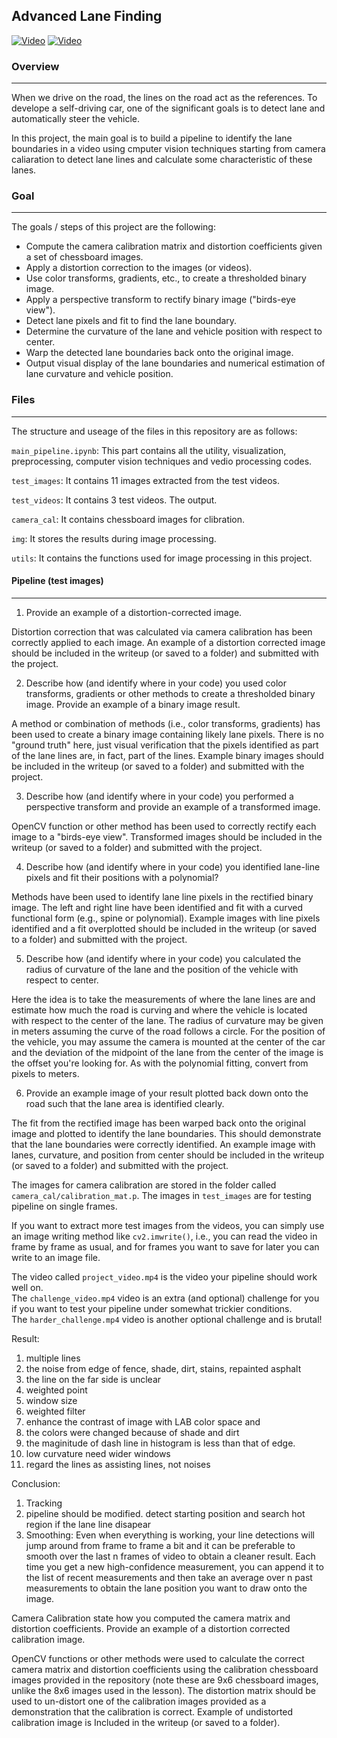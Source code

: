 ## Advanced Lane Finding

[![Video](./imgs/bird_view_project_video.gif)](#)
[![Video](./imgs/perspective_view_project_video.gif)](#)

[//]: # (Image References)

[image1]: ./imgs/pipeline.png "pipeline"
[image2]: ./imgs/warped_straight_lines.jpg "warped straight lines"
[image3]: ./imgs/origin_test_images.png "origin test images"
[image4]: ./imgs/undistorted_test_images.png "undistorted test images"
[image5]: ./imgs/perspective_transform_test_images.png "perspective transform test images"
[image6]: ./imgs/Contrast_Enhancement_test_images.png "Contrast enhanced test images"
[image7]: ./imgs/Gradient_threshold_test_images.png "Gradient threshold"
[image8]: ./imgs/Gradient_Magnitude_threshold_test_images.png "Gradient Magnitude threshold"
[image9]: ./imgs/Gradient_Direction_test_images.png "Gradient Direction threshold"
[image10]: ./imgs/HLS_threshold_test_images.png "HLS threshold"
[image11]: ./imgs/HSV_threshold_test_images.png "HSV threshold"
[image12]: ./imgs/RGB_threshold_test_images.png "RGB threshold"
[image13]: ./imgs/filters_overview_test_images.png "filters overview"
[image14]: ./imgs/histogram_peak_detection_test_images.png "histogram peak detection test images"
[image15]: ./imgs/fit_lane_with_sliding_window.png "fit lane with sliding window"
[image16]: ./imgs/sliding_window_test_images.png "sliding window"
[image17]: ./imgs/color_fit_lines.jpg "color fit lines"
[image18]: ./imgs/draw_lanes_bird_view_test_images.png "draw lanes from bird view"
[image19]: ./imgs/draw_lanes_perspective_view_test_images.png "draw lanes from perspective view"
[image20]: ./imgs/bird_view_project_video.gif "bird view project video"
[image21]: ./imgs/perspective_view_project_video.gif "perspective view project video"

### Overview
---------------
When we drive on the road, the lines on the road act as the references. To develope a self-driving car, one of the significant goals is to detect lane and automatically steer the vehicle.

In this project, the main goal is to build a pipeline to identify the lane boundaries in a video using cmputer vision techniques starting from camera caliaration to detect lane lines and calculate some characteristic of these lanes.

### Goal
---------------
The goals / steps of this project are the following:

* Compute the camera calibration matrix and distortion coefficients given a set of chessboard images.
* Apply a distortion correction to the images (or videos).
* Use color transforms, gradients, etc., to create a thresholded binary image.
* Apply a perspective transform to rectify binary image ("birds-eye view").
* Detect lane pixels and fit to find the lane boundary.
* Determine the curvature of the lane and vehicle position with respect to center.
* Warp the detected lane boundaries back onto the original image.
* Output visual display of the lane boundaries and numerical estimation of lane curvature and vehicle position.

### Files
---------------

The structure and useage of the files in this repository are as follows:

`main_pipeline.ipynb`: This part contains all the utility, visualization, preprocessing, computer vision techniques and vedio processing codes.

`test_images`: It contains 11 images extracted from the test videos.

`test_videos`: It contains 3 test videos. The output.

`camera_cal`: It contains chessboard images for clibration.

`img`: It stores the results during image processing.

`utils`: It contains the functions used for image processing in this project.

#### Pipeline (test images)
------------------
1. Provide an example of a distortion-corrected image.

Distortion correction that was calculated via camera calibration has been correctly applied to each image. An example of a distortion corrected image should be included in the writeup (or saved to a folder) and submitted with the project.


2. Describe how (and identify where in your code) you used color transforms, gradients or other methods to create a thresholded binary image. Provide an example of a binary image result.

A method or combination of methods (i.e., color transforms, gradients) has been used to create a binary image containing likely lane pixels. There is no "ground truth" here, just visual verification that the pixels identified as part of the lane lines are, in fact, part of the lines. Example binary images should be included in the writeup (or saved to a folder) and submitted with the project.

3. Describe how (and identify where in your code) you performed a perspective transform and provide an example of a transformed image.

OpenCV function or other method has been used to correctly rectify each image to a "birds-eye view". Transformed images should be included in the writeup (or saved to a folder) and submitted with the project.

4. Describe how (and identify where in your code) you identified lane-line pixels and fit their positions with a polynomial?

Methods have been used to identify lane line pixels in the rectified binary image. The left and right line have been identified and fit with a curved functional form (e.g., spine or polynomial). Example images with line pixels identified and a fit overplotted should be included in the writeup (or saved to a folder) and submitted with the project.

5. Describe how (and identify where in your code) you calculated the radius of curvature of the lane and the position of the vehicle with respect to center.

Here the idea is to take the measurements of where the lane lines are and estimate how much the road is curving and where the vehicle is located with respect to the center of the lane. The radius of curvature may be given in meters assuming the curve of the road follows a circle. For the position of the vehicle, you may assume the camera is mounted at the center of the car and the deviation of the midpoint of the lane from the center of the image is the offset you're looking for. As with the polynomial fitting, convert from pixels to meters.

6. Provide an example image of your result plotted back down onto the road such that the lane area is identified clearly.

The fit from the rectified image has been warped back onto the original image and plotted to identify the lane boundaries. This should demonstrate that the lane boundaries were correctly identified. An example image with lanes, curvature, and position from center should be included in the writeup (or saved to a folder) and submitted with the project.



The images for camera calibration are stored in the folder called `camera_cal/calibration_mat.p`. The images in `test_images` are for testing pipeline on single frames.  

If you want to extract more test images from the videos, you can simply use an image writing method like `cv2.imwrite()`, i.e., you can read the video in frame by frame as usual, and for frames you want to save for later you can write to an image file.  

The video called `project_video.mp4` is the video your pipeline should work well on.  
The `challenge_video.mp4` video is an extra (and optional) challenge for you if you want to test your pipeline under somewhat trickier conditions.  
The `harder_challenge.mp4` video is another optional challenge and is brutal!


Result:
1. multiple lines
2. the noise from  edge of fence, shade, dirt, stains, repainted asphalt
3. the line on the far side is unclear
4. weighted point
5. window size
6. weighted filter
7. enhance the contrast of image with LAB color space and 
8. the colors were changed because of shade and dirt
9. the maginitude of dash line in histogram is less than that of edge.
10. low curvature need wider windows
11. regard the lines as assisting lines, not noises 




Conclusion:
1. Tracking 
2. pipeline should be modified. detect starting position and search hot region
if the lane line disapear
3. Smoothing: Even when everything is working, your line detections will jump around from frame to frame a bit and it can be preferable to smooth over the last n frames of video to obtain a cleaner result. Each time you get a new high-confidence measurement, you can append it to the list of recent measurements and then take an average over n past measurements to obtain the lane position you want to draw onto the image.


Camera Calibration
state how you computed the camera matrix and distortion coefficients. Provide an example of a distortion corrected calibration image.

OpenCV functions or other methods were used to calculate the correct camera matrix and distortion coefficients using the calibration chessboard images provided in the repository (note these are 9x6 chessboard images, unlike the 8x6 images used in the lesson). The distortion matrix should be used to un-distort one of the calibration images provided as a demonstration that the calibration is correct. Example of undistorted calibration image is Included in the writeup (or saved to a folder).



